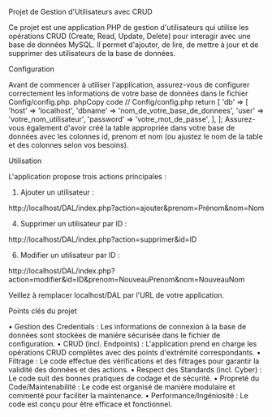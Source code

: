 Projet de Gestion d'Utilisateurs avec CRUD


Ce projet est une application PHP de gestion d'utilisateurs qui utilise les opérations CRUD (Create, Read, Update, Delete) pour interagir avec une base de données MySQL. Il permet d'ajouter, de lire, de mettre à jour et de supprimer des utilisateurs de la base de données.

Configuration

Avant de commencer à utiliser l'application, assurez-vous de configurer correctement les informations de votre base de données dans le fichier Config/config.php.
phpCopy code
// Config/config.php return [ 'db' => [ 'host' => 'localhost', 'dbname' => 'nom_de_votre_base_de_donnees', 'user' => 'votre_nom_utilisateur', 'password' => 'votre_mot_de_passe', ], ]; 
Assurez-vous également d'avoir créé la table appropriée dans votre base de données avec les colonnes id, prenom et nom (ou ajustez le nom de la table et des colonnes selon vos besoins).

Utilisation

L'application propose trois actions principales :

1.	Ajouter un utilisateur :
   
http://localhost/DAL/index.php?action=ajouter&prenom=Prénom&nom=Nom

4.	Supprimer un utilisateur par ID :

http://localhost/DAL/index.php?action=supprimer&id=ID 

6.	Modifier un utilisateur par ID :

http://localhost/DAL/index.php?action=modifier&id=ID&prenom=NouveauPrenom&nom=NouveauNom 

Veillez à remplacer localhost/DAL par l'URL de votre application.


Points clés du projet

•	Gestion des Credentials : Les informations de connexion à la base de données sont stockées de manière sécurisée dans le fichier de configuration.
•	CRUD (incl. Endpoints) : L'application prend en charge les opérations CRUD complètes avec des points d'extrémité correspondants.
•	Filtrage : Le code effectue des vérifications et des filtrages pour garantir la validité des données et des actions.
•	Respect des Standards (incl. Cyber) : Le code suit des bonnes pratiques de codage et de sécurité.
•	Propreté du Code/Maintenabilité : Le code est organisé de manière modulaire et commenté pour faciliter la maintenance.
•	Performance/Ingéniosité : Le code est conçu pour être efficace et fonctionnel.

